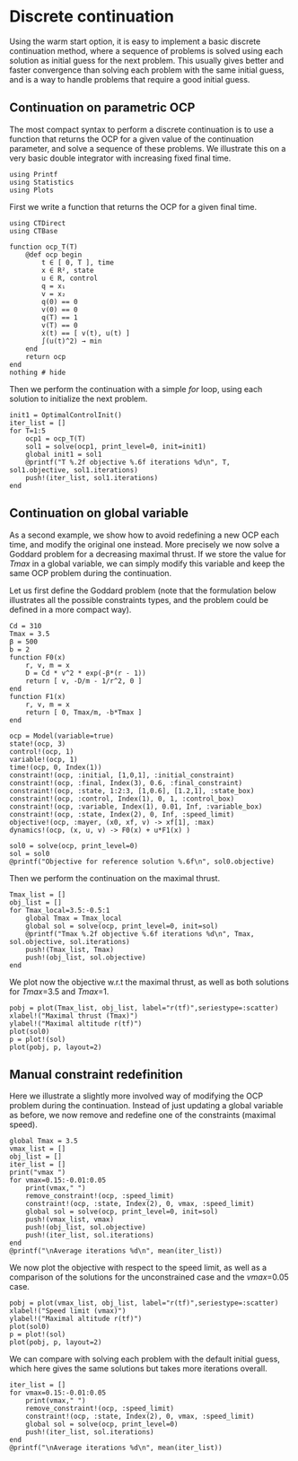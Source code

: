 # Discrete continuation

Using the warm start option, it is easy to implement a basic discrete continuation method, where a sequence of problems is solved using each solution as initial guess for the next problem.
This usually gives better and faster convergence than solving each problem with the same initial guess, and is a way to handle problems that require a good initial guess.


## Continuation on parametric OCP

The most compact syntax to perform a discrete continuation is to use a function that returns the OCP for a given value of the continuation parameter, and solve a sequence of these problems. We illustrate this on a very basic double integrator with increasing fixed final time.

```@setup main
using Printf
using Statistics
using Plots
```

First we write a function that returns the OCP for a given final time.

```@example main
using CTDirect
using CTBase

function ocp_T(T)
    @def ocp begin
        t ∈ [ 0, T ], time
        x ∈ R², state
        u ∈ R, control
        q = x₁
        v = x₂
        q(0) == 0
        v(0) == 0
        q(T) == 1
        v(T) == 0
        ẋ(t) == [ v(t), u(t) ]
        ∫(u(t)^2) → min
    end
    return ocp
end
nothing # hide
```

Then we perform the continuation with a simple *for* loop, using each solution to initialize the next problem.

```@example main
init1 = OptimalControlInit()
iter_list = []
for T=1:5
    ocp1 = ocp_T(T) 
    sol1 = solve(ocp1, print_level=0, init=init1)
    global init1 = sol1
    @printf("T %.2f objective %.6f iterations %d\n", T, sol1.objective, sol1.iterations)
    push!(iter_list, sol1.iterations)
end
```

## Continuation on global variable

As a second example, we show how to avoid redefining a new OCP each time, and modify the original one instead.
More precisely we now solve a Goddard problem for a decreasing maximal thrust. If we store the value for *Tmax* in a global variable, we can simply modify this variable and keep the same OCP problem during the continuation.

Let us first define the Goddard problem (note that the formulation below illustrates all the possible constraints types, and the problem could be defined in a more compact way).

```@example main
Cd = 310
Tmax = 3.5
β = 500
b = 2
function F0(x)
    r, v, m = x
    D = Cd * v^2 * exp(-β*(r - 1))
    return [ v, -D/m - 1/r^2, 0 ]
end
function F1(x)
    r, v, m = x
    return [ 0, Tmax/m, -b*Tmax ]
end

ocp = Model(variable=true)
state!(ocp, 3)
control!(ocp, 1)
variable!(ocp, 1)
time!(ocp, 0, Index(1))
constraint!(ocp, :initial, [1,0,1], :initial_constraint)
constraint!(ocp, :final, Index(3), 0.6, :final_constraint)
constraint!(ocp, :state, 1:2:3, [1,0.6], [1.2,1], :state_box)
constraint!(ocp, :control, Index(1), 0, 1, :control_box)
constraint!(ocp, :variable, Index(1), 0.01, Inf, :variable_box)
constraint!(ocp, :state, Index(2), 0, Inf, :speed_limit)
objective!(ocp, :mayer, (x0, xf, v) -> xf[1], :max)
dynamics!(ocp, (x, u, v) -> F0(x) + u*F1(x) )

sol0 = solve(ocp, print_level=0)
sol = sol0
@printf("Objective for reference solution %.6f\n", sol0.objective)
```

Then we perform the continuation on the maximal thrust.

```@example main
Tmax_list = []
obj_list = []
for Tmax_local=3.5:-0.5:1
    global Tmax = Tmax_local  
    global sol = solve(ocp, print_level=0, init=sol)
    @printf("Tmax %.2f objective %.6f iterations %d\n", Tmax, sol.objective, sol.iterations)
    push!(Tmax_list, Tmax)
    push!(obj_list, sol.objective)
end 
```

We plot now the objective w.r.t the maximal thrust, as well as both solutions for *Tmax*=3.5 and *Tmax*=1.

```@example main
pobj = plot(Tmax_list, obj_list, label="r(tf)",seriestype=:scatter)
xlabel!("Maximal thrust (Tmax)")
ylabel!("Maximal altitude r(tf)")
plot(sol0)
p = plot!(sol)
plot(pobj, p, layout=2)
```


## Manual constraint redefinition

Here we illustrate a slightly more involved way of modifying the OCP problem during the continuation.
Instead of just updating a global variable as before, we now remove and redefine one of the constraints (maximal speed). 
```@example main
global Tmax = 3.5
vmax_list = []
obj_list = []
iter_list = []
print("vmax ")
for vmax=0.15:-0.01:0.05
    print(vmax," ")
    remove_constraint!(ocp, :speed_limit)
    constraint!(ocp, :state, Index(2), 0, vmax, :speed_limit)
    global sol = solve(ocp, print_level=0, init=sol)
    push!(vmax_list, vmax)
    push!(obj_list, sol.objective)
    push!(iter_list, sol.iterations)
end
@printf("\nAverage iterations %d\n", mean(iter_list))
```

We now plot the objective with respect to the speed limit, as well as a comparison of the solutions for the unconstrained case and the *vmax*=0.05 case.

```@example main
pobj = plot(vmax_list, obj_list, label="r(tf)",seriestype=:scatter)
xlabel!("Speed limit (vmax)")
ylabel!("Maximal altitude r(tf)")
plot(sol0)
p = plot!(sol)
plot(pobj, p, layout=2)
```

We can compare with solving each problem with the default initial guess, which here gives the same solutions but takes more iterations overall.

```@example main
iter_list = []
for vmax=0.15:-0.01:0.05
    print(vmax," ")
    remove_constraint!(ocp, :speed_limit)
    constraint!(ocp, :state, Index(2), 0, vmax, :speed_limit)
    global sol = solve(ocp, print_level=0)   
    push!(iter_list, sol.iterations)
end
@printf("\nAverage iterations %d\n", mean(iter_list))
```